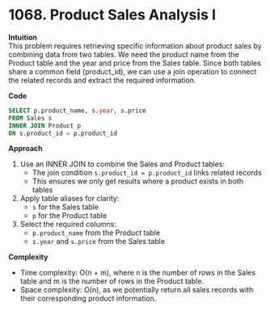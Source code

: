 # 1068. Product Sales Analysis I

**Intuition**  
This problem requires retrieving specific information about product sales by combining data from two tables. We need the product name from the Product table and the year and price from the Sales table. Since both tables share a common field (product_id), we can use a join operation to connect the related records and extract the required information.

**Code**

```sql
SELECT p.product_name, s.year, s.price
FROM Sales s
INNER JOIN Product p
ON s.product_id = p.product_id
```

**Approach**

1. Use an INNER JOIN to combine the Sales and Product tables:
   - The join condition `s.product_id = p.product_id` links related records
   - This ensures we only get results where a product exists in both tables
2. Apply table aliases for clarity:
   - `s` for the Sales table
   - `p` for the Product table
3. Select the required columns:
   - `p.product_name` from the Product table
   - `s.year` and `s.price` from the Sales table

**Complexity**

- Time complexity: O(n + m), where n is the number of rows in the Sales table and m is the number of rows in the Product table.
- Space complexity: O(n), as we potentially return all sales records with their corresponding product information.
